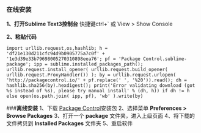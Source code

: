 ### **在线安装**
**1、打开Sublime Text3控制台**
快捷键ctrl+` 或 View > Show Console

**2、粘贴代码**
```
import urllib.request,os,hashlib; h = 'df21e130d211cfc94d9b0905775a7c0f' + '1e3d39e33b79698005270310898eea76'; pf = 'Package Control.sublime-package'; ipp = sublime.installed_packages_path(); urllib.request.install_opener( urllib.request.build_opener( urllib.request.ProxyHandler()) ); by = urllib.request.urlopen( 'http://packagecontrol.io/' + pf.replace(' ', '%20')).read(); dh = hashlib.sha256(by).hexdigest(); print('Error validating download (got %s instead of %s), please try manual install' % (dh, h)) if dh != h else open(os.path.join( ipp, pf), 'wb' ).write(by)
```
###**离线安装**
1、下载 [Package Control](https://packagecontrol.io/Package%20Control.sublime-package)安装包 
2、选择菜单 **Preferences > Browse Packages**
3、打开一个 **package** 文件夹，进入上级页面
4、将下载的文件拷贝到 **Installed Packages** 文件夹
5、重启软件
